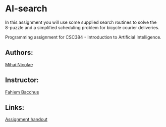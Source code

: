 # AI-search
In this assignment you will use some supplied search routines to solve the 8-puzzle and a simplified scheduling
problem for bicycle courier deliveries.

Programming assignment for CSC384 - Introduction to Artificial Intelligence.

## Authors:
[Mihai Nicolae](http://github.com/mnicolae)

## Instructor:
[Fahiem Bacchus](http://www.cs.toronto.edu/~fbacchus/)

## Links:
[Assignment handout](http://mnicolae.github.io/docs/csc384_a1.pdf)
